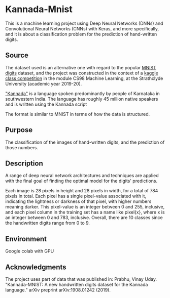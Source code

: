 # Kannada-Mnist

This is a machine learning project using Deep Neural Networks (DNNs) and Convolutional Neural Networks (CNNs) with Keras, and more specifically, and it is about a classification problem for the prediction of hand-written digits. 

## Source
The dataset used is an alternative one with regard to the popular [MNIST digits](https://conx.readthedocs.io/en/latest/MNIST.html) dataset, and the project was constructed in the context of a [kaggle class competition](https://www.kaggle.com/c/cs98x-kannada-mnist) in the module CS98 Machine Learning, at the Strathclyde University (academic year 2019-20).

["Kannada"](https://en.wikipedia.org/wiki/Kannada) is a language spoken predominantly by people of Karnataka in southwestern India. The language has roughly 45 million native speakers and is written using the Kannada script

The format is similar to MNIST in terms of how the data is structured.

## Purpose
The classification of the images of hand-written digits, and the prediction of those numbers.

## Description
A range of deep neural network architectures and techniques are applied with the final goal of finding the optimal model for the digits' predictions.

Each image is 28 pixels in height and 28 pixels in width, for a total of 784 pixels in total. Each pixel has a single pixel-value associated with it, indicating the lightness or darkness of that pixel, with higher numbers meaning darker. This pixel-value is an integer between 0 and 255, inclusive, and each pixel column in the training set has a name like pixel{x}, where x is an integer between 0 and 783, inclusive. Overall, there are 10 classes since the handwritten digits range from 0 to 9.

## Environment
Google colab with GPU

## Acknowledgments
The project uses part of data that was published in: Prabhu, Vinay Uday. "Kannada-MNIST: A new handwritten digits dataset for the Kannada language." arXiv preprint arXiv:1908.01242 (2019).


